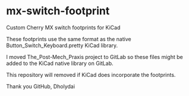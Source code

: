# mx-switch-footprint
Custom Cherry MX switch footprints for KiCad

These footprints use the same format as the native Button_Switch_Keyboard.pretty KiCad library.

I moved The_Post-Mech_Praxis project to GitLab so these files might be added to the KiCad native library on GitLab.

This repository will removed if KiCad does incorporate the footprints.

Thank you GitHub, Dholydai
